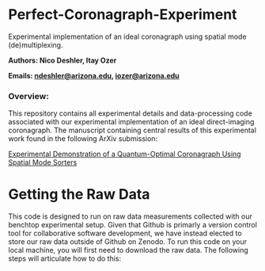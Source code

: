 # Perfect-Coronagraph-Experiment
Experimental implementation of an ideal coronagraph using spatial mode (de)multiplexing.

**Authors: Nico Deshler, Itay Ozer**

**Emails: ndeshler@arizona.edu, iozer@arizona.edu**

### Overview:
This repository contains all experimental details and data-processing code associated with our experimental implementation of an ideal direct-imaging coronagraph. The manuscript containing central results of this experimental work found in the following ArXiv submission:

[Experimental Demonstration of a Quantum-Optimal Coronagraph Using Spatial Mode Sorters](https://doi.org/10.48550/arXiv.2407.12776)

# Getting the Raw Data
This code is designed to run on raw data measurements collected with our benchtop experimental setup. Given that Github is primarly a version control tool for collaborative software development, we have instead elected to store our raw data outside of Github on Zenodo. To run this code on your local machine, you will first need to download the raw data. The following steps will articulate how to do this:


